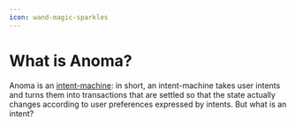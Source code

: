 ```yaml
---
icon: wand-magic-sparkles
---
```


# What is Anoma?

Anoma is an [intent-machine](https://anoma.net/research/abstract-intent-machines): in short, an intent-machine takes user intents and turns them into transactions that are settled so that the state actually changes according to user preferences expressed by intents. But what is an intent?
